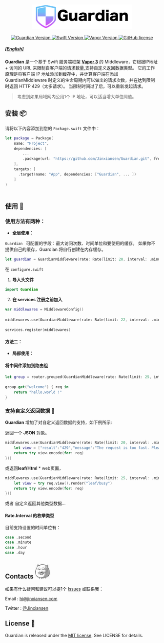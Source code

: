 

<p align="center">
    <img height="80" src="image/Guardian.png"/>
    <br>
    <br>
    <a href="https://github.com/Jinxiansen/Guardian">
        <img src="https://img.shields.io/badge/Guardian-1.0.5-brightgreen.svg" alt="Guardian Version">
    </a>
    <a href="http://swift.org">
        <img src="https://img.shields.io/badge/Swift-4.1-brightgreen.svg" alt="Swift Version">
    </a>
    <a href="http://vapor.codes">
        <img src="https://img.shields.io/badge/Vapor-3-F6CBCA.svg" alt="Vapor Version">
    </a>
    <a href="LICENSE">
        <img src="https://img.shields.io/badge/license-MIT-blue.svg" alt="GitHub license">
    </a>
</p>

##### [[English]](README.md)

**Guardian** 是一个基于 Swift 服务端框架 **[Vapor 3](https://vapor.codes)** 的 Middleware，它根据IP地址 + 访问的 URL 来限制自客户端的请求数量,支持自定义返回数据类型。
它的工作原理是将客户端 IP 地址添加到缓存中，并计算客户端在添加 GuardianMiddleware 时定义的生命周期内可以做出的请求次数，并在达到限制时返回 HTTP 429（太多请求）。 当限制时间过了后，可以重新发起请求。

> 考虑到如果局域网内公用1个 IP 地址，可以适当增大单位阈值。


## 安装 📦

请将以下內容添加到您的 `Package.swift` 文件中：

```swift
let package = Package(
    name: "Project",
    dependencies: [
        ...
        .package(url: "https://github.com/Jinxiansen/Guardian.git", from: "3.0.0"),
    ],
    targets: [
      .target(name: "App", dependencies: ["Guardian", ... ])
    ]
)
        
```


## 使用 🚀

### 使用方法有两种：

* **全局使用：**

`Guardian ` 可配置的字段：最大访问次数、时间单位和要使用的缓存。
 如果你不提供自己的缓存，Guardian 将自行创建在内存缓存。

```swift
let guardian = GuardianMiddleware(rate: Rate(limit: 20, interval: .minute)) //例如：每个 api 地址每分钟限20次调用

```

在 `configure.swift` 

1. **导入头文件**

```swift
import Guardian
```

2. **在 services 注册之前加入**

```swift
var middlewares = MiddlewareConfig() 

middlewares.use(GuardianMiddleware(rate: Rate(limit: 22, interval: .minute)))

services.register(middlewares)

```


#### 方法二：

* **局部使用：**

#### 将中间件添加到路由组

```Swift
let group = router.grouped(GuardianMiddleware(rate: Rate(limit: 25, interval: .minute)))

group.get("welcome") { req in
    return "hello,world !"
}
```


### 支持自定义返回数据 📌
**Guardian** 增加了对自定义返回数据的支持，如下例所示:

返回一个 **JSON** 对象。

```Swift
middlewares.use(GuardianMiddleware(rate: Rate(limit: 20, interval: .minute), closure: { (req) -> EventLoopFuture<Response>? in
	let view = ["result":"429","message":"The request is too fast. Please try again later!"]
	return try view.encode(for: req)
}))
```

或返回**leaf/Html** * web页面，

```Swift 
middlewares.use(GuardianMiddleware(rate: Rate(limit: 25, interval: .minute), closure: { (req) -> EventLoopFuture<Response>? in
	let view = try req.view().render("leaf/busy")
	return try view.encode(for: req)
}))
```

或者 自定义返回其他类型数据...

#### Rate.Interval 的枚举类型

目前支持设置的时间单位有：

```swift
case .second
case .minute
case .hour
case .day
```

## Contacts	![](image/zz.jpg)

如果有什么疑问和建议可以提1个 [Issues](https://github.com/Jinxiansen/Guardian/issues) 或联系我：

Email : hi@jinxiansen.com

Twitter : [@Jinxiansen](https://twitter.com/jinxiansen)

## License 📄


Guardian is released under the [MIT license](LICENSE). See LICENSE for details.
